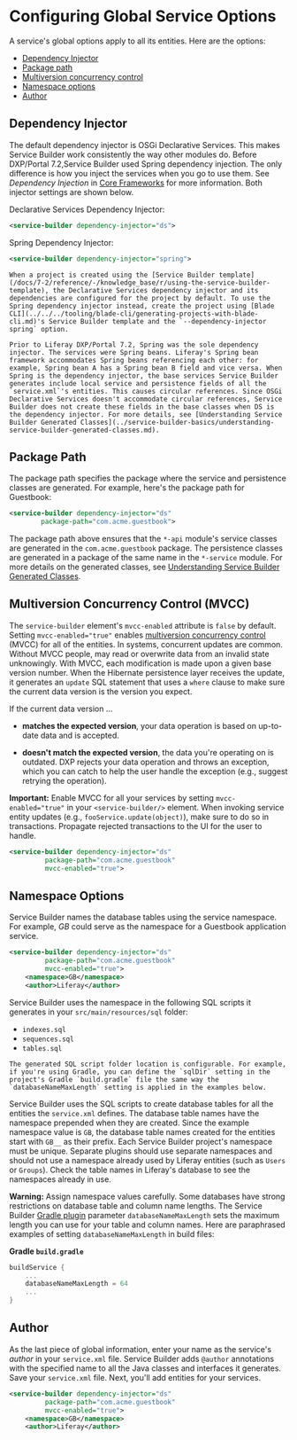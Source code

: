 # Configuring Global Service Options

A service's global options apply to all its entities. Here are the options:

* [Dependency Injector](#dependency-injector)
* [Package path](#package-path)
* [Multiversion concurrency control](#multiversion-concurrency-control-mvcc)
* [Namespace options](#namespace-options)
* [Author](#author)

## Dependency Injector

The default dependency injector is OSGi Declarative Services. This makes Service Builder work consistently the way other modules do. Before DXP/Portal 7.2,Service Builder used Spring dependency injection. The only difference is how you inject the services when you  go to use them. See *Dependency Injection* in [Core Frameworks](../../../core-frameworks.md) for more information. Both injector settings are shown below.

Declarative Services Dependency Injector: 

```xml
<service-builder dependency-injector="ds">
```

Spring Dependency Injector: 

```xml
<service-builder dependency-injector="spring">
```

```{important}
When a project is created using the [Service Builder template](/docs/7-2/reference/-/knowledge_base/r/using-the-service-builder-template), the Declarative Services dependency injector and its dependencies are configured for the project by default. To use the Spring dependency injector instead, create the project using [Blade CLI](../../../tooling/blade-cli/generating-projects-with-blade-cli.md)'s Service Builder template and the `--dependency-injector spring` option. 
```

```{note}
Prior to Liferay DXP/Portal 7.2, Spring was the sole dependency injector. The services were Spring beans. Liferay's Spring bean framework accommodates Spring beans referencing each other: for example, Spring bean A has a Spring bean B field and vice versa. When Spring is the dependency injector, the base services Service Builder generates include local service and persistence fields of all the `service.xml`'s entities. This causes circular references. Since OSGi Declarative Services doesn't accommodate circular references, Service Builder does not create these fields in the base classes when DS is the dependency injector. For more details, see [Understanding Service Builder Generated Classes](../service-builder-basics/understanding-service-builder-generated-classes.md).
```

## Package Path

The package path specifies the package where the service and persistence classes are generated. For example, here's the package path for Guestbook:

```xml
<service-builder dependency-injector="ds"
        package-path="com.acme.guestbook">
```

The package path above ensures that the `*-api` module's service classes are generated in the `com.acme.guestbook` package. The persistence classes are generated in a package of the same name in the `*-service` module. For more details on the generated classes, see [Understanding Service Builder Generated Classes](../service-builder-basics/understanding-service-builder-generated-classes.md). 

## Multiversion Concurrency Control (MVCC)

The `service-builder` element's `mvcc-enabled` attribute is `false` by default. Setting `mvcc-enabled="true"` enables [multiversion concurrency control](https://en.wikipedia.org/wiki/Multiversion_concurrency_control) (MVCC) for all of the entities. In systems, concurrent updates are common. Without MVCC people, may read or overwrite data from an invalid state unknowingly. With MVCC, each modification is made upon a given base version number. When the Hibernate persistence layer receives the update, it generates an `update` SQL statement that uses a `where` clause to make sure the current data version is the version you expect. 

If the current data version ...
 
* **matches the expected version**, your data operation is based on up-to-date data and is accepted.

* **doesn't match the expected version**, the data you're operating on is outdated. DXP rejects your data operation and throws an exception, which you can catch to help the user handle the exception (e.g., suggest retrying the operation). 

**Important:** Enable MVCC for all your services by setting  `mvcc-enabled="true"` in your `<service-builder/>` element. When invoking service entity updates (e.g., `fooService.update(object)`), make sure to do so in transactions. Propagate rejected transactions to the UI for the user to handle. 

```xml
<service-builder dependency-injector="ds"
		 package-path="com.acme.guestbook"
		 mvcc-enabled="true">
```

## Namespace Options

Service Builder names the database tables using the service namespace. For example, *GB* could serve as the namespace for a Guestbook application service.

```xml
<service-builder dependency-injector="ds"
		 package-path="com.acme.guestbook"
		 mvcc-enabled="true">
    <namespace>GB</namespace>
    <author>Liferay</author>
```

Service Builder uses the namespace in the following SQL scripts it generates in your `src/main/resources/sql` folder:

* `indexes.sql`
* `sequences.sql`
* `tables.sql`

```{note}
The generated SQL script folder location is configurable. For example, if you're using Gradle, you can define the `sqlDir` setting in the project's Gradle `build.gradle` file the same way the `databaseNameMaxLength` setting is applied in the examples below. 
```

Service Builder uses the SQL scripts to create database tables for all the entities the `service.xml` defines. The database table names have the namespace prepended when they are created. Since the example namespace value is `GB`, the database table names created for the entities start with `GB__` as their prefix. Each Service Builder project's namespace must be unique. Separate plugins should use separate namespaces and should not use a namespace already used by Liferay entities (such as `Users` or `Groups`). Check the table names in Liferay's database to see the namespaces already in use.

**Warning:** Assign namespace values carefully. Some databases have strong restrictions on database table and column name lengths. The Service  Builder [Gradle plugin](https://github.com/liferay/liferay-portal/tree/[$LIFERAY_LEARN_PORTAL_GIT_TAG$]/modules/sdk/gradle-plugins-service-builder) parameter `databaseNameMaxLength` sets the maximum length you can use for your table and column names. Here are paraphrased examples of setting `databaseNameMaxLength` in build files:

**Gradle `build.gradle`**

```groovy
buildService {
    ...
    databaseNameMaxLength = 64
    ...
}
```

## Author

As the last piece of global information, enter your name as the service's *author* in your `service.xml` file. Service Builder adds `@author` annotations with the specified name to all the Java classes and interfaces it generates. Save your `service.xml` file. Next, you'll add entities for your services.

```xml
<service-builder dependency-injector="ds"
		 package-path="com.acme.guestbook"
		 mvcc-enabled="true">
    <namespace>GB</namespace>
    <author>Liferay</author>
```